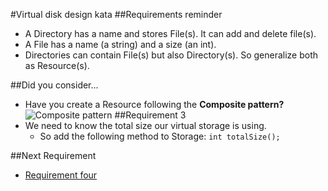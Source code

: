 #Virtual disk design kata
##Requirements reminder
* A Directory has a name and stores File(s). It can add and delete file(s).
* A File has a name (a string) and a size (an int).
* Directories can contain File(s) but also Directory(s). So generalize both as Resource(s).

##Did you consider...
* Have you create a Resource following the **Composite pattern?**
![Composite pattern](https://github.com/liopic/virtual-disk-design-kata/raw/master/summary/CompositePattern.png "Composite pattern")
##Requirement 3
* We need to know the total size our virtual storage is using.
    * So add the following method to Storage: ```int totalSize();```

##Next Requirement
* [Requirement four](../requirement-4/README.md)
